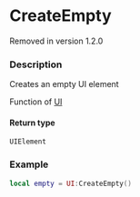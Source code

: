 # CreateEmpty

<div class="alert alert-danger">Removed in version 1.2.0</div>

### Description
Creates an empty UI element

Function of [UI](../../)

#### Return type
`UIElement`

### Example
```lua
local empty = UI:CreateEmpty()
```